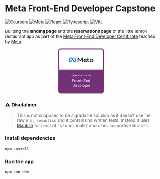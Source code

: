 # Meta Front-End Developer Capstone

![Coursera](https://img.shields.io/badge/Coursera-0747a6?style=flat&logo=coursera&logoColor=white)
![Meta](https://img.shields.io/badge/Meta-0668E1?style=flat&logo=meta&logoColor=white)
![React](https://img.shields.io/badge/React-499CB8?style=flat&logo=react&logoColor=white)
![Typescript](https://img.shields.io/badge/Typescript-3178C6?style=flat&logo=typescript&logoColor=white)
![Vite](https://img.shields.io/badge/Vite-8c5894?style=flat&logo=vite&logoColor=white)

Building the **landing page** and the **reservations page** of the little lemon restaurant app as part of the [Meta Front-End Developer Certificate](https://www.coursera.org/professional-certificates/meta-front-end-developer) teached by [Meta](https://www.facebook.com/business/learn/front-end-back-end-developer-certificate-coursera).

<p align="center">
    <a href="https://www.credly.com/org/facebook-blueprint/badge/meta-front-end-developer-certificate">
        <img src="public/meta-frontend-cert.png" width="30%" height="30%" />
    </a>
</p>

### :warning: Disclaimer

> This is not supposed to be a gradable solution as it doesn't use the raw `html semantics` and it contains no written tests. Instead it uses [Mantine](https://mantine.dev/) for most of its functionality and other supportive libraries.

### Install dependencies

```bash
npm install
```

### Run the app

```bash
npm run dev
```
